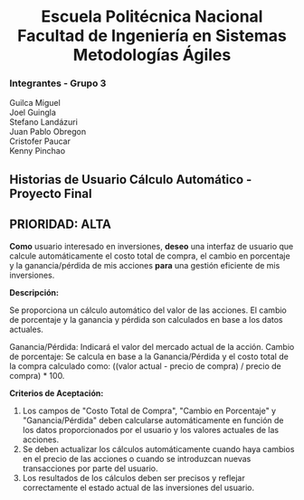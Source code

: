 <h1 align="center">
    Escuela Politécnica Nacional<br>
    Facultad de Ingeniería en Sistemas<br>
    Metodologías Ágiles<br>
</h1>

### Integrantes - Grupo 3

Guilca Miguel  
Joel Guingla  
Stefano Landázuri  
Juan Pablo Obregon  
Cristofer Paucar  
Kenny Pinchao

## Historias de Usuario Cálculo Automático - Proyecto Final
## PRIORIDAD: ALTA
**Como** usuario interesado en inversiones, **deseo** una interfaz de usuario que calcule automáticamente el costo total de compra, el cambio en porcentaje y la ganancia/pérdida de mis acciones **para** una gestión eficiente de mis inversiones.

**Descripción:**

Se proporciona un cálculo automático del valor de las acciones. El cambio de porcentaje y la ganancia y pérdida son calculados en base a los datos actuales.

Ganancia/Pérdida: Indicará el valor del mercado actual de la acción.
Cambio de porcentaje: Se calcula en base a la Ganancia/Pérdida y el costo total de la compra calculado como: ((valor actual - precio de compra) / precio de compra) * 100.

**Criterios de Aceptación:**

1. Los campos de "Costo Total de Compra", "Cambio en Porcentaje" y "Ganancia/Pérdida" deben calcularse automáticamente en función de los datos proporcionados por el usuario y los valores actuales de las acciones.
2. Se deben actualizar los cálculos automáticamente cuando haya cambios en el precio de las acciones o cuando se introduzcan nuevas transacciones por parte del usuario.
3. Los resultados de los cálculos deben ser precisos y reflejar correctamente el estado actual de las inversiones del usuario.
